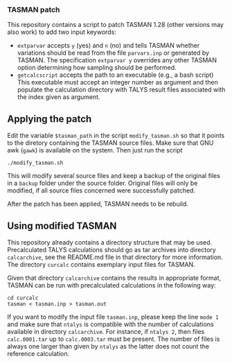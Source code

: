 ### TASMAN patch

This repository contains a script to patch TASMAN 1.28 (other versions
may also work)
to add two input keywords:

* `extparvar` accepts `y` (yes) and `n` (no) and tells TASMAN whether
  variations should be read from the file `parvars.inp` or generated
  by TASMAN. The specification `extparvar y` overrides any other
  TASMAN option determining how sampling should be performed.
* `getcalcscript` accepts the path to an executable (e.g., a bash script)
  This executable must accept an integer number as argument and 
  then populate the calculation directory with TALYS result files
  associated with the index given as argument.

## Applying the patch

Edit the variable `$tasman_path` in the script `modify_tasman.sh` so
that it points to the diretory containing the TASMAN source files.
Make sure that GNU awk (`gawk`) is available on the system.
Then just run the script
```
./modify_tasman.sh
```
This will modify several source files and keep a backup of the original
files in a `backup` folder under the source folder.
Original files will only be modified, if all source files concerned
were successfully patched.

After the patch has been applied, TASMAN needs to be rebuild.

## Using modified TASMAN

This repository already contains a directory structure that may be used.
Precalculated TALYS calculations should go as tar archives into directory
`calcarchive`, see the README.md file in that directory for more information.
The directory `curcalc` contains exemplary input files for TASMAN.

Given that directory `calcarchive` contains the results in appropriate format,
TASMAN can be run with precalculated calculations in the following way:

```
cd curcalc
tasman < tasman.inp > tasman.out 
```

If you want to modify the input file `tasman.inp`, please keep the line
`mode 1` and make sure that `ntalys` is compatible with the number of
calculations available in directory `calcarchive`.
For instance, if `ntalys 2`, then files `calc.0001.tar` up to 
`calc.0003.tar` must be present. 
The number of files is always one larger than given by `ntalys` as the 
latter does not count the reference calculation.

  
